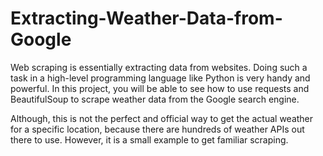 # Extracting-Weather-Data-from-Google

Web scraping is essentially extracting data from websites. Doing such a task in a high-level programming language like Python is very handy and powerful. In this project, you will be able to see how to use requests and BeautifulSoup to scrape weather data from the Google search engine. 

Although, this is not the perfect and official way to get the actual weather for a specific location, because there are hundreds of weather APIs out there to use. However, it is a small example to get familiar scraping.
